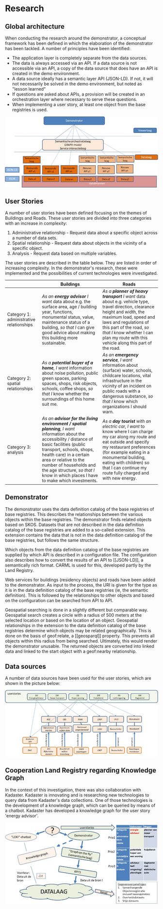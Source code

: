 # Research

## Global architecture
When conducting the research around the demonstrator, a conceptual framework has been defined in which the elaboration of the demonstrator has been tackled.
A number of principles have been identified:
- The application layer is completely separate from the data sources.
- The data is always accessed via an API. If a data source is not accessible via an API, a copy of the data source that does have an API is created in the demo environment.
- A data source ideally has a semantic layer API (JSON-LD). If not, it will not necessarily be solved in the demo environment, but noted as "lesson learned"
- If questions are asked about APIs, a provision will be created in an orchestration layer where necessary to serve these questions.
- When implementing a user story, at least one object from the base registries is used.

![demonstrator_architectuur](media/architectuur.png)

## User Stories
A number of user stories have been defined focusing on the themes of Buildings and Roads. These user stories are divided into three categories with an increase in complexity:
1. Administrative relationship - Request data about a specific object across a number of data sets.
2. Spatial relationship - Request data about objects in the vicinity of a specific object.
3. Analysis - Request data based on multiple variables.

The user stories are described in the table below. They are listed in order of increasing complexity. In the demonstrator's research, these were implemented and the possibilities of current technologies were investigated.

| | Buildings | Roads |
|-|-----------|-------|
| Category 1: administrative relationships | _As an **energy advisor** I want_ data about e.g. the surface area, age / building year, functions, monumental status, value, maintenance status of a building, _so that I_ can give good advice about making this building more sustainable.| _As a **planner of heavy transport** I want_ data about e.g. vehicle type, travel direction, clearance height and width, the maximum load, speed and laws and regulations of this part of the road, _so that I_ know whether I can plan my route with this vehicle along this part of the road.|
| Category 2: spatial relationships |_As a **potential buyer of a home**, I want_ information about noise pollution, public green spaces, parking spaces, shops, risk objects, schools, coffee shops, _so that I_ know whether the surroundings of this home suit me.|_As an **emergency service**, I want_ information about (surface) water, schools, childcare locations, vital infrastructure in the vicinity of an incident on public roads with a dangerous substance, _so that I_ know which organizations I should warn.|
| Category 3: analysis |_As an **advisor for the living environment / spatial planning**, I want_ information about the accessibility / distance of basic facilities (public transport, schools, shops, health care) in a certain area or relative to the number of households and the age structure, _so that I_ know in which places I have to make which investments.|_As a **day tourist** with an electric car, I want_ to know where I can charge my car along my route and eat outside and specify my restaurant preferences (for example eating in a monumental building, eating with children) so that I can continue my route fully charged and with new energy.|

## Demonstrator
The demonstrator uses the data definition catalog of the base registries of base registries. This describes the relationships between the various objects within the base registries. The demonstrator finds related objects based on SKOS.
Datasets that are not described in the data definition catalog of the base registries are added to a so-called extension. This extension contains the data that is not in the data definition catalog of the base registries, but follows the same structure.

Which objects from the data definition catalog of the base registries are supplied by which API is described in a configuration file. The configuration also describes how to convert the results of an API to [[JSON-LD]], a semantically rich format. CARML is used for this, developed partly by the Land Registry.

Web services for buildings (residency objects) and roads have been added to the demonstrator. As input to the process, the URI is given for the type as it is in the data definition catalog of the base registries (ie, the semantic definition). This is followed by the relationships to other objects and based on the configuration can be searched from API to API.

Geospatial searching is done in a slightly different but comparable way. Geospatial search creates a circle with a radius of 500 meters at the selected location or based on the location of an object. Geospatial relationships in the extension to the data definition catalog of the base registries determine which objects may be related geographically. This is done on the basis of geof:relate, a [[geosparql]] property. This prevents all objects within this radius from being searched. Ultimately, this would render the demonstrator unusable. The returned objects are converted into linked data and linked to the start object with a geof:nearby relationship.

## Data sources
A number of data sources have been used for the user stories, which are shown in the picture below:

![databronnen](media/databronnen.png)

## Cooperation Land Registry regarding Knowledge Graph
In the context of this investigation, there was also collaboration with Kadaster. Kadaster is innovating and is researching new technologies to query data from Kadaster's data collections. One of those technologies is the development of a knowledge graph, which can be queried by means of a chatbot. Kadaster has developed a knowledge graph for the user story 'energy advisor'.

![samenwerking_Kadaster](media/samenwerkingkadaster.png)